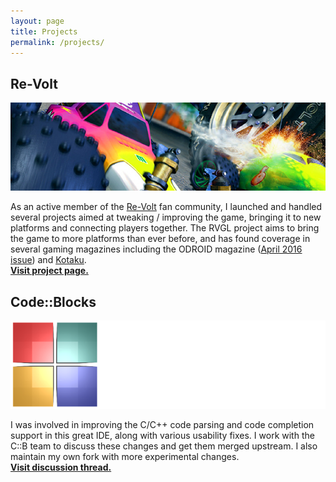 ```yaml
---
layout: page
title: Projects
permalink: /projects/
---
```


## Re-Volt

![Re-Volt](/assets/re-volt.jpg)

As an active member of the [Re-Volt] fan community, I launched and handled several projects aimed at tweaking / improving the game, bringing it to new platforms and connecting players together. The RVGL project aims to bring the game to more platforms than ever before, and has found coverage in several gaming magazines including the ODROID magazine ([April 2016 issue](http://magazine.odroid.com/201604)) and [Kotaku].  
**[Visit project page.](http://rv12.revoltzone.net/)**

## Code::Blocks

![Code::Blocks](/assets/cb_splash.png)

I was involved in improving the C/C++ code parsing and code completion support in this great IDE, along with various usability fixes. I work with the C::B team to discuss these changes and get them merged upstream. I also maintain my own fork with more experimental changes.  
**[Visit discussion thread.](http://forums.codeblocks.org/index.php/topic,18315.0.html)**

[Re-Volt]: https://en.wikipedia.org/wiki/Re-Volt
[Kotaku]: http://www.kotaku.com.au/2015/10/of-all-things-re-volt-is-still-being-patched/
